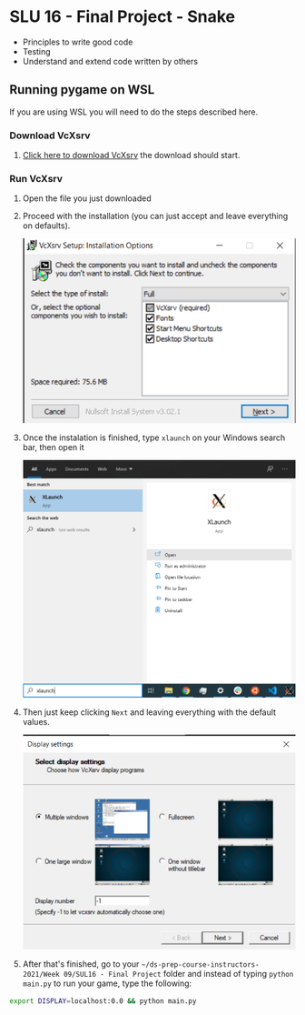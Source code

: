 # SLU 16 - Final Project - Snake



- Principles to write good code
- Testing
- Understand and extend code written by others



## Running pygame on WSL

If you are using WSL you will need to do the steps described here.

### Download VcXsrv

1. [Click here to download VcXsrv](https://sourceforge.net/projects/vcxsrv/files/latest/download)
    the download should start.

### Run VcXsrv
1. Open the file you just downloaded
2. Proceed with the installation (you can just accept and leave everything on defaults).

    ![](assets/install.png)

3. Once the instalation is finished, type `xlaunch` on your Windows search bar, then open it

    ![](assets/xlaunch.png)

4. Then just keep clicking `Next` and leaving everything with the default values.

    ![](assets/display_settings.png)

5. After that's finished, go to your `~/ds-prep-course-instructors-2021/Week 09/SUL16 - Final Project` folder and instead of typing `python main.py` to run your game, type the following:

```bash
export DISPLAY=localhost:0.0 && python main.py
```

